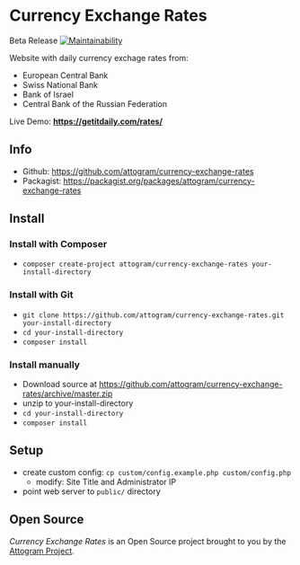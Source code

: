 # Currency Exchange Rates

Beta Release
[![Maintainability](https://api.codeclimate.com/v1/badges/c93e67dac8f094b3608f/maintainability)](https://codeclimate.com/github/attogram/currency-exchange-rates/maintainability)

Website with daily currency exchage rates from:

* European Central Bank
* Swiss National Bank
* Bank of Israel
* Central Bank of the Russian Federation

Live Demo: **<https://getitdaily.com/rates/>**

## Info

* Github: <https://github.com/attogram/currency-exchange-rates>
* Packagist: <https://packagist.org/packages/attogram/currency-exchange-rates>

## Install

### Install with Composer

* `composer create-project attogram/currency-exchange-rates your-install-directory `

### Install with Git

* `git clone https://github.com/attogram/currency-exchange-rates.git your-install-directory`
* `cd your-install-directory`
* `composer install`

### Install manually

* Download source at <https://github.com/attogram/currency-exchange-rates/archive/master.zip>
* unzip to your-install-directory
* `cd your-install-directory`
* `composer install`

## Setup

* create custom config: `cp custom/config.example.php custom/config.php`
  * modify: Site Title and Administrator IP
* point web server to `public/` directory

## Open Source

_Currency Exchange Rates_ is an Open Source project
brought to you by the [Attogram Project](https://github.com/attogram).
